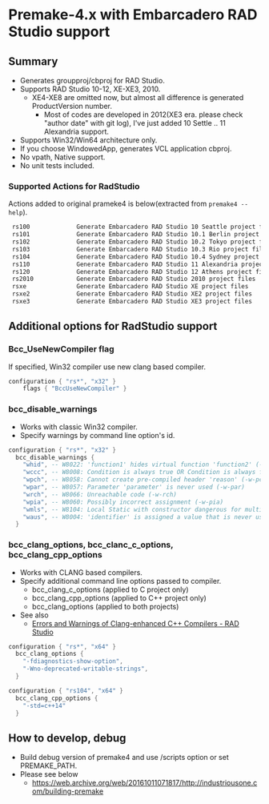 # Premake-4.x with Embarcadero RAD Studio support

## Summary

* Generates groupproj/cbproj for RAD Studio.
* Supports RAD Studio 10-12, XE-XE3, 2010.
   * XE4-XE8 are omitted now, but almost all difference is generated ProductVersion number.
     * Most of codes are developed in 2012(XE3 era. please check "author date" with git log), I've just added 10 Settle .. 11 Alexandria support.
* Supports Win32/Win64 architecture only.
* If you choose WindowedApp, generates VCL application cbproj.
* No vpath, Native support.
* No unit tests included.

### Supported Actions for RadStudio

Actions added to original prameke4 is below(extracted from `premake4 --help`).

```txt
 rs100             Generate Embarcadero RAD Studio 10 Seattle project files
 rs101             Generate Embarcadero RAD Studio 10.1 Berlin project files
 rs102             Generate Embarcadero RAD Studio 10.2 Tokyo project files
 rs103             Generate Embarcadero RAD Studio 10.3 Rio project files
 rs104             Generate Embarcadero RAD Studio 10.4 Sydney project files
 rs110             Generate Embarcadero RAD Studio 11 Alexandria project files
 rs120             Generate Embarcadero RAD Studio 12 Athens project files
 rs2010            Generate Embarcadero RAD Studio 2010 project files
 rsxe              Generate Embarcadero RAD Studio XE project files
 rsxe2             Generate Embarcadero RAD Studio XE2 project files
 rsxe3             Generate Embarcadero RAD Studio XE3 project files
```

## Additional options for RadStudio support

### Bcc_UseNewCompiler flag

If specified, Win32 compiler use new clang based compiler.

```lua
configuration { "rs*", "x32" }
    flags { "BccUseNewCompiler" }
```

### bcc_disable_warnings

* Works with classic Win32 compiler.
* Specify warnings by command line option's id.

```lua
configuration { "rs*", "x32" }
  bcc_disable_warnings {
    "whid", -- W8022: 'function1' hides virtual function 'function2' (-w-hid)
    "wccc", -- W8008: Condition is always true OR Condition is always false (-w-ccc)
    "wpch", -- W8058: Cannot create pre-compiled header 'reason' (-w-pch)
    "wpar", -- W8057: Parameter 'parameter' is never used (-w-par)
    "wrch", -- W8066: Unreachable code (-w-rch)
    "wpia", -- W8060: Possibly incorrect assignment (-w-pia)
    "wmls", -- W8104: Local Static with constructor dangerous for multi-threaded apps (-w-mls)
    "waus", -- W8004: 'identifier' is assigned a value that is never used (-w-aus)
  }
```

### bcc_clang_options, bcc_clanc_c_options, bcc_clang_cpp_options

* Works with CLANG based compilers.
* Specify additional command line options passed to compiler.
  * bcc_clang_c_options (applied to C project only)
  * bcc_clang_cpp_options (applied to C++ project only)
  * bcc_clang_options (applied to both projects)
* See also
  * [Errors and Warnings of Clang\-enhanced C\+\+ Compilers \- RAD Studio](https://docwiki.embarcadero.com/RADStudio/Alexandria/en/Errors_and_Warnings_of_Clang-enhanced_C%2B%2B_Compilers)

```lua
configuration { "rs*", "x64" }
  bcc_clang_options {
    "-fdiagnostics-show-option",
    "-Wno-deprecated-writable-strings",
  }

configuration { "rs104", "x64" }
  bcc_clang_cpp_options {
    "-std=c++14"
  }
```

## How to develop, debug

* Build debug version of premake4 and use /scripts option or set PREMAKE_PATH.
* Please see below
  * https://web.archive.org/web/20161011071817/http://industriousone.com/building-premake

